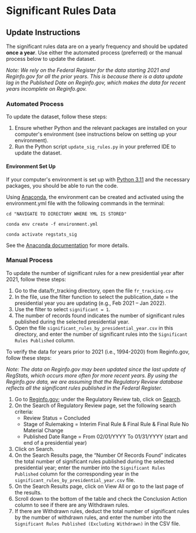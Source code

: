 # Significant Rules Data

## Update Instructions

The significant rules data are on a yearly frequency and should be updated **once a year**. Use either the automated process (preferred) or the manual process below to update the dataset.

*Note: We rely on the Federal Register for the data starting 2021 and Reginfo.gov for all the prior years. This is because there is a data update lag in the Published Date on Reginfo.gov, which makes the data for recent years incomplete on Reginfo.gov.*

### Automated Process

To update the dataset, follow these steps:

1. Ensure whether Python and the relevant packages are installed on your computer's environment (see instructions below on setting up your environment).
1. Run the Python script `update_sig_rules.py` in your preferred IDE to update the dataset.

#### Environment Set Up

If your computer's environment is set up with [Python 3.11](https://www.python.org/downloads/) and the necessary packages, you should be able to run the code.

Using [Anaconda](https://www.anaconda.com/products/distribution), the environment can be created and activated using the environment.yml file with the following commands in the terminal:

```{bash}
cd "NAVIGATE TO DIRECTORY WHERE YML IS STORED"

conda env create -f environment.yml

conda activate regstats_sig
```

See the [Anaconda documentation](https://docs.conda.io/projects/conda/en/latest/user-guide/tasks/manage-environments.html) for more details.

### Manual Process

To update the number of significant rules for a new presidential year after 2021, follow these steps:

1. Go to the data/fr_tracking directory, open the file `fr_tracking.csv`
1. In the file, use the filter function to select the publication_date = the presidential year you are updating (e.g., Feb 2021 – Jan 2022).
1. Use the filter to select `significant = 1`.
1. The number of records found indicates the number of significant rules published during the selected presidential year.
1. Open the file `significant_rules_by_presidential_year.csv` in this directory, and enter the number of significant rules into the `Significant Rules Published` column.

To verify the data for years prior to 2021 (i.e., 1994-2020) from Reginfo.gov, follow these steps:

*Note: The data on Reginfo.gov may been updated since the last update of RegStats, which occurs more often for more recent years. By using the Reginfo.gov data, we are assuming that the Regulatory Review database reflects all the significant rules published in the Federal Register.*

1. Go to [Reginfo.gov](https://www.reginfo.gov/public/); under the Regulatory Review tab, click on [Search](https://www.reginfo.gov/public/do/eoAdvancedSearchMain).  
1. On the Search of Regulatory Review page, set the following search criteria:
   - Review Status = Concluded
   - Stage of Rulemaking = Interim Final Rule & Final Rule & Final Rule No Material Change
   - Published Date Range = From 02/01/YYYY To 01/31/YYYY (start and end of a presidential year)  
1. Click on Search.
1. On the Search Results page, the “Number Of Records Found” indicates the total number of significant rules published during the selected presidential year; enter the number into the `Significant Rules Published` column for the corresponding year in the `significant_rules_by_presidential_year.csv` file.
1. On the Search Results page, click on View All or go to the last page of the results.
1. Scroll down to the bottom of the table and check the Conclusion Action column to see if there are any Withdrawn rules.
1. If there are Withdrawn rules, deduct the total number of significant rules by the number of withdrawn rules, and enter the number into the `Significant Rules Published (Excluding Withdrawn)` in the CSV file.
